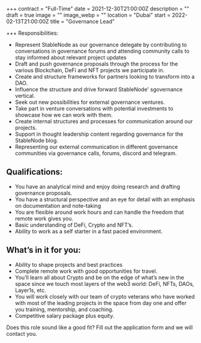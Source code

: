 +++
contract = "Full-Time"
date = 2021-12-30T21:00:00Z
description = ""
draft = true
image = ""
image_webp = ""
location = "Dubai"
start = 2022-02-13T21:00:00Z
title = "Governance Lead"

+++
Responsibilities:

* Represent StableNode as our governance delegate by contributing to conversations in governance forums and attending community calls to stay informed about relevant project updates
* Draft and push governance proposals through the process for the various Blockchain, DeFi and NFT projects we participate in.
* Create and structure frameworks for partners looking to transform into a DAO.
* Influence the structure and drive forward StableNode' sgovernance vertical.
* Seek out new possibilities for external governance ventures.
* Take part in venture conversations with potential investments to showcase how we can work with them.
* Create internal structures and processes for communication around our projects.
* Support in thought leadership content regarding governance for the StableNode blog.
* Representing our external communication in different governance communities via governance calls, forums, discord and telegram.

## Qualifications:

* You have an analytical mind and enjoy doing research and drafting governance proposals.
* You have a structural perspective and an eye for detail with an emphasis on documentation and note-taking
* You are flexible around work hours and can handle the freedom that remote work gives you.
* Basic understanding of DeFi, Crypto and NFT’s.
* Ability to work as a self starter in a fast paced environment.

## What’s in it for you:

* Ability to shape projects and best practices
* Complete remote work with good opportunities for travel.
* You’ll learn all about Crypto and be on the edge of what’s new in the space since we touch most layers of the web3 world: DeFi, NFTs, DAOs, Layer1s, etc.
* You will work closely with our team of crypto veterans who have worked with most of the leading projects in the space from day one and offer you training, mentorship, and coaching.
* Competitive salary package plus equity.

Does this role sound like a good fit? Fill out the application form and we will contact you.